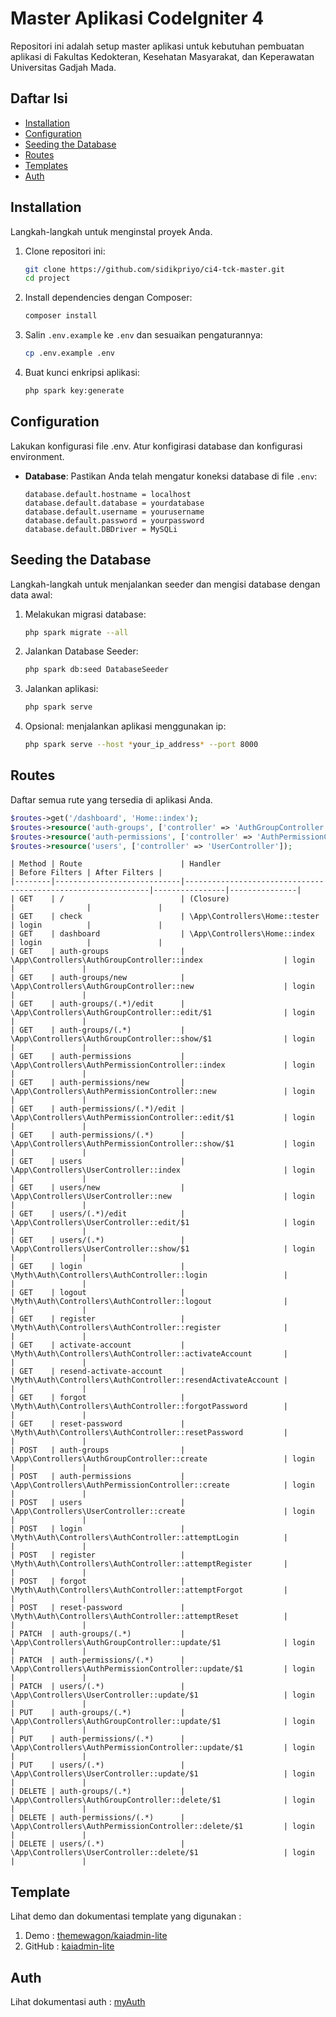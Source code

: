# Master Aplikasi CodeIgniter 4

Repositori ini adalah setup master aplikasi untuk kebutuhan pembuatan aplikasi di Fakultas Kedokteran, Kesehatan Masyarakat, dan Keperawatan Universitas Gadjah Mada.

## Daftar Isi

- [Installation](#installation)
- [Configuration](#configuration)
- [Seeding the Database](#seeding-the-database)
- [Routes](#routes)
- [Templates](#templates)
- [Auth](#auth)

## Installation

Langkah-langkah untuk menginstal proyek Anda.

1. Clone repositori ini:

   ```sh
   git clone https://github.com/sidikpriyo/ci4-tck-master.git
   cd project
   ```

2. Install dependencies dengan Composer:

   ```sh
   composer install
   ```

3. Salin `.env.example` ke `.env` dan sesuaikan pengaturannya:

   ```sh
   cp .env.example .env
   ```

4. Buat kunci enkripsi aplikasi:
   ```sh
   php spark key:generate
   ```

## Configuration

Lakukan konfigurasi file .env. Atur konfigirasi database dan konfigurasi environment.

- **Database**: Pastikan Anda telah mengatur koneksi database di file `.env`:
  ```
  database.default.hostname = localhost
  database.default.database = yourdatabase
  database.default.username = yourusername
  database.default.password = yourpassword
  database.default.DBDriver = MySQLi
  ```

## Seeding the Database

Langkah-langkah untuk menjalankan seeder dan mengisi database dengan data awal:

1. Melakukan migrasi database:

   ```sh
   php spark migrate --all

   ```

2. Jalankan Database Seeder:
   ```sh
   php spark db:seed DatabaseSeeder
   ```
3. Jalankan aplikasi:
   ```sh
   php spark serve
   ```
4. Opsional: menjalankan aplikasi menggunakan ip:
   ```sh
   php spark serve --host *your_ip_address* --port 8000
   ```

## Routes

Daftar semua rute yang tersedia di aplikasi Anda.

```php
$routes->get('/dashboard', 'Home::index');
$routes->resource('auth-groups', ['controller' => 'AuthGroupController']);
$routes->resource('auth-permissions', ['controller' => 'AuthPermissionController']);
$routes->resource('users', ['controller' => 'UserController']);
```

```
| Method | Route                      | Handler                                                      | Before Filters | After Filters |
|--------|----------------------------|--------------------------------------------------------------|----------------|---------------|
| GET    | /                          | (Closure)                                                    |                |               |
| GET    | check                      | \App\Controllers\Home::tester                                | login          |               |
| GET    | dashboard                  | \App\Controllers\Home::index                                 | login          |               |
| GET    | auth-groups                | \App\Controllers\AuthGroupController::index                  | login          |               |
| GET    | auth-groups/new            | \App\Controllers\AuthGroupController::new                    | login          |               |
| GET    | auth-groups/(.*)/edit      | \App\Controllers\AuthGroupController::edit/$1                | login          |               |
| GET    | auth-groups/(.*)           | \App\Controllers\AuthGroupController::show/$1                | login          |               |
| GET    | auth-permissions           | \App\Controllers\AuthPermissionController::index             | login          |               |
| GET    | auth-permissions/new       | \App\Controllers\AuthPermissionController::new               | login          |               |
| GET    | auth-permissions/(.*)/edit | \App\Controllers\AuthPermissionController::edit/$1           | login          |               |
| GET    | auth-permissions/(.*)      | \App\Controllers\AuthPermissionController::show/$1           | login          |               |
| GET    | users                      | \App\Controllers\UserController::index                       | login          |               |
| GET    | users/new                  | \App\Controllers\UserController::new                         | login          |               |
| GET    | users/(.*)/edit            | \App\Controllers\UserController::edit/$1                     | login          |               |
| GET    | users/(.*)                 | \App\Controllers\UserController::show/$1                     | login          |               |
| GET    | login                      | \Myth\Auth\Controllers\AuthController::login                 |                |               |
| GET    | logout                     | \Myth\Auth\Controllers\AuthController::logout                |                |               |
| GET    | register                   | \Myth\Auth\Controllers\AuthController::register              |                |               |
| GET    | activate-account           | \Myth\Auth\Controllers\AuthController::activateAccount       |                |               |
| GET    | resend-activate-account    | \Myth\Auth\Controllers\AuthController::resendActivateAccount |                |               |
| GET    | forgot                     | \Myth\Auth\Controllers\AuthController::forgotPassword        |                |               |
| GET    | reset-password             | \Myth\Auth\Controllers\AuthController::resetPassword         |                |               |
| POST   | auth-groups                | \App\Controllers\AuthGroupController::create                 | login          |               |
| POST   | auth-permissions           | \App\Controllers\AuthPermissionController::create            | login          |               |
| POST   | users                      | \App\Controllers\UserController::create                      | login          |               |
| POST   | login                      | \Myth\Auth\Controllers\AuthController::attemptLogin          |                |               |
| POST   | register                   | \Myth\Auth\Controllers\AuthController::attemptRegister       |                |               |
| POST   | forgot                     | \Myth\Auth\Controllers\AuthController::attemptForgot         |                |               |
| POST   | reset-password             | \Myth\Auth\Controllers\AuthController::attemptReset          |                |               |
| PATCH  | auth-groups/(.*)           | \App\Controllers\AuthGroupController::update/$1              | login          |               |
| PATCH  | auth-permissions/(.*)      | \App\Controllers\AuthPermissionController::update/$1         | login          |               |
| PATCH  | users/(.*)                 | \App\Controllers\UserController::update/$1                   | login          |               |
| PUT    | auth-groups/(.*)           | \App\Controllers\AuthGroupController::update/$1              | login          |               |
| PUT    | auth-permissions/(.*)      | \App\Controllers\AuthPermissionController::update/$1         | login          |               |
| PUT    | users/(.*)                 | \App\Controllers\UserController::update/$1                   | login          |               |
| DELETE | auth-groups/(.*)           | \App\Controllers\AuthGroupController::delete/$1              | login          |               |
| DELETE | auth-permissions/(.*)      | \App\Controllers\AuthPermissionController::delete/$1         | login          |               |
| DELETE | users/(.*)                 | \App\Controllers\UserController::delete/$1                   | login          |               |

```

## Template

Lihat demo dan dokumentasi template yang digunakan :

1. Demo : [themewagon/kaiadmin-lite](https://themewagon.github.io/kaiadmin-lite/)
1. GitHub : [kaiadmin-lite](https://github.com/Hizrian/kaiadmin-lite)

## Auth

Lihat dokumentasi auth : [myAuth](https://github.com/lonnieezell/myth-auth)

```

```
